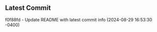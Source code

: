 
## Latest Commit
f0f88fd - Update README with latest commit info (2024-08-29 16:53:30 -0400) <Yunxi-Zhou>
